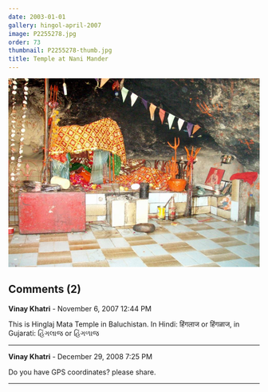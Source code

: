 ```yaml
---
date: 2003-01-01
gallery: hingol-april-2007
image: P2255278.jpg
order: 73
thumbnail: P2255278-thumb.jpg
title: Temple at Nani Mander
---
```


![Temple at Nani Mander](./P2255278.jpg)

<div id="comments">

## Comments (2)

**Vinay Khatri** - November  6, 2007 12:44 PM

This is Hinglaj Mata Temple in Baluchistan. In Hindi: हिंगलाज or हिंगळाज, in Gujarati: હિંગલાજ or હિંગળાજ

---

**Vinay Khatri** - December 29, 2008  7:25 PM

Do you have GPS coordinates? please share.

---

</div>